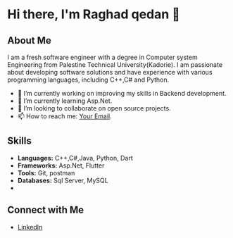 # Hi there, I'm Raghad qedan 👋


## About Me

I am a fresh software engineer with a degree in Computer system Engineering  from Palestine Technical University(Kadorie). I am passionate about developing software solutions and have experience with various programming languages, including C++,C# and Python.

- 🔭 I’m currently working on improving my skills in Backend  development.
- 🌱 I’m currently learning Asp.Net.
- 👯 I’m looking to collaborate on open source projects.
- 📫 How to reach me: [Your Email](raghadqedan@yahoo.com).

## Skills

- **Languages:** C++,C#,Java, Python, Dart
- **Frameworks:** Asp.Net, Flutter
- **Tools:** Git, postman
- **Databases:** Sql Server, MySQL
- 

## Connect with Me

- [LinkedIn](https://www.linkedin.com/in/raghad-qedan-4a398223a/)
